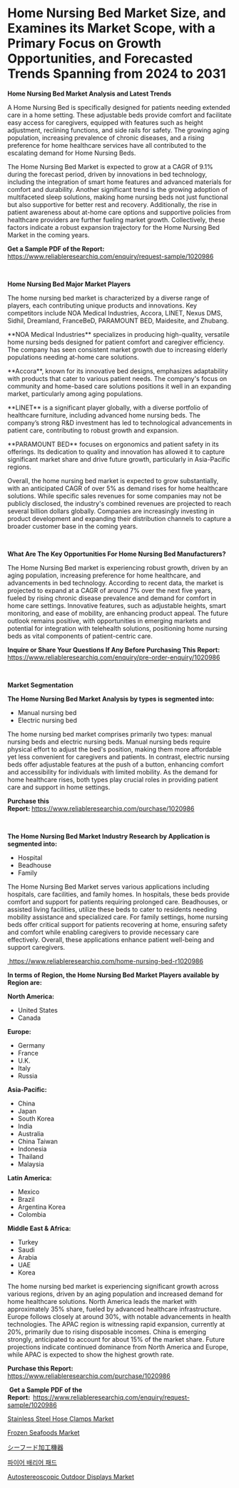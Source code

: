 <p><h1>Home Nursing Bed Market Size, and Examines its Market Scope, with a Primary Focus on Growth Opportunities, and Forecasted Trends Spanning from 2024 to 2031</h1></p><p><strong>Home Nursing Bed Market Analysis and Latest Trends</strong></p>
<p><p>A Home Nursing Bed is specifically designed for patients needing extended care in a home setting. These adjustable beds provide comfort and facilitate easy access for caregivers, equipped with features such as height adjustment, reclining functions, and side rails for safety. The growing aging population, increasing prevalence of chronic diseases, and a rising preference for home healthcare services have all contributed to the escalating demand for Home Nursing Beds.</p><p>The Home Nursing Bed Market is expected to grow at a CAGR of 9.1% during the forecast period, driven by innovations in bed technology, including the integration of smart home features and advanced materials for comfort and durability. Another significant trend is the growing adoption of multifaceted sleep solutions, making home nursing beds not just functional but also supportive for better rest and recovery. Additionally, the rise in patient awareness about at-home care options and supportive policies from healthcare providers are further fueling market growth. Collectively, these factors indicate a robust expansion trajectory for the Home Nursing Bed Market in the coming years.</p></p>
<p><strong>Get a Sample PDF of the Report:&nbsp;</strong> <a href="https://www.reliableresearchiq.com/enquiry/request-sample/1020986">https://www.reliableresearchiq.com/enquiry/request-sample/1020986</a></p>
<p>&nbsp;</p>
<p><strong>Home Nursing Bed Major Market Players</strong></p>
<p><p>The home nursing bed market is characterized by a diverse range of players, each contributing unique products and innovations. Key competitors include NOA Medical Industries, Accora, LINET, Nexus DMS, Sidhil, Dreamland, FranceBeD, PARAMOUNT BED, Maidesite, and Zhubang.</p><p>**NOA Medical Industries** specializes in producing high-quality, versatile home nursing beds designed for patient comfort and caregiver efficiency. The company has seen consistent market growth due to increasing elderly populations needing at-home care solutions.</p><p>**Accora**, known for its innovative bed designs, emphasizes adaptability with products that cater to various patient needs. The company's focus on community and home-based care solutions positions it well in an expanding market, particularly among aging populations. </p><p>**LINET** is a significant player globally, with a diverse portfolio of healthcare furniture, including advanced home nursing beds. The company’s strong R&D investment has led to technological advancements in patient care, contributing to robust growth and expansion.</p><p>**PARAMOUNT BED** focuses on ergonomics and patient safety in its offerings. Its dedication to quality and innovation has allowed it to capture significant market share and drive future growth, particularly in Asia-Pacific regions.</p><p>Overall, the home nursing bed market is expected to grow substantially, with an anticipated CAGR of over 5% as demand rises for home healthcare solutions. While specific sales revenues for some companies may not be publicly disclosed, the industry's combined revenues are projected to reach several billion dollars globally. Companies are increasingly investing in product development and expanding their distribution channels to capture a broader customer base in the coming years.</p></p>
<p>&nbsp;</p>
<p><strong>What Are The Key Opportunities For Home Nursing Bed Manufacturers?</strong></p>
<p><p>The Home Nursing Bed market is experiencing robust growth, driven by an aging population, increasing preference for home healthcare, and advancements in bed technology. According to recent data, the market is projected to expand at a CAGR of around 7% over the next five years, fueled by rising chronic disease prevalence and demand for comfort in home care settings. Innovative features, such as adjustable heights, smart monitoring, and ease of mobility, are enhancing product appeal. The future outlook remains positive, with opportunities in emerging markets and potential for integration with telehealth solutions, positioning home nursing beds as vital components of patient-centric care.</p></p>
<p><strong>Inquire or Share Your Questions If Any Before Purchasing This Report:</strong> <a href="https://www.reliableresearchiq.com/enquiry/pre-order-enquiry/1020986">https://www.reliableresearchiq.com/enquiry/pre-order-enquiry/1020986</a></p>
<p>&nbsp;</p>
<p><strong>Market Segmentation</strong></p>
<p><strong>The Home Nursing Bed Market Analysis by types is segmented into:</strong></p>
<p><ul><li>Manual nursing bed</li><li>Electric nursing bed</li></ul></p>
<p><p>The home nursing bed market comprises primarily two types: manual nursing beds and electric nursing beds. Manual nursing beds require physical effort to adjust the bed's position, making them more affordable yet less convenient for caregivers and patients. In contrast, electric nursing beds offer adjustable features at the push of a button, enhancing comfort and accessibility for individuals with limited mobility. As the demand for home healthcare rises, both types play crucial roles in providing patient care and support in home settings.</p></p>
<p><strong>Purchase this Report:&nbsp;</strong><a href="https://www.reliableresearchiq.com/purchase/1020986">https://www.reliableresearchiq.com/purchase/1020986</a></p>
<p>&nbsp;</p>
<p><strong>The Home Nursing Bed Market Industry Research by Application is segmented into:</strong></p>
<p><ul><li>Hospital</li><li>Beadhouse</li><li>Family</li></ul></p>
<p><p>The Home Nursing Bed Market serves various applications including hospitals, care facilities, and family homes. In hospitals, these beds provide comfort and support for patients requiring prolonged care. Beadhouses, or assisted living facilities, utilize these beds to cater to residents needing mobility assistance and specialized care. For family settings, home nursing beds offer critical support for patients recovering at home, ensuring safety and comfort while enabling caregivers to provide necessary care effectively. Overall, these applications enhance patient well-being and support caregivers.</p></p>
<p><a href="https://www.reliableresearchiq.com/home-nursing-bed-r1020986">&nbsp;https://www.reliableresearchiq.com/home-nursing-bed-r1020986</a></p>
<p><strong>In terms of Region, the Home Nursing Bed Market Players available by Region are:</strong></p>
<p>
    <p> <strong> North America: </strong>
        <ul>
            <li>United States</li>
            <li>Canada</li>
        </ul>
        </p> 
    <p> <strong> Europe: </strong>
        <ul>
            <li>Germany</li>
            <li>France</li>
            <li>U.K.</li>
            <li>Italy</li>
            <li>Russia</li>
        </ul>
        </p> 
    <p> <strong> Asia-Pacific: </strong>
        <ul>
            <li>China</li>
            <li>Japan</li>
            <li>South Korea</li>
            <li>India</li>
            <li>Australia</li>
            <li>China Taiwan</li>
            <li>Indonesia</li>
            <li>Thailand</li>
            <li>Malaysia</li>
        </ul>
        </p> 
    <p> <strong> Latin America: </strong>
        <ul>
            <li>Mexico</li>
            <li>Brazil</li>
            <li>Argentina Korea</li>
            <li>Colombia</li>
        </ul>
        </p> 
    <p> <strong> Middle East & Africa: </strong>
        <ul>
            <li>Turkey</li>
            <li>Saudi</li>
            <li>Arabia</li>
            <li>UAE</li>
            <li>Korea</li>
        </ul>
    </p>
    </p>
<p><p>The home nursing bed market is experiencing significant growth across various regions, driven by an aging population and increased demand for home healthcare solutions. North America leads the market with approximately 35% share, fueled by advanced healthcare infrastructure. Europe follows closely at around 30%, with notable advancements in health technologies. The APAC region is witnessing rapid expansion, currently at 20%, primarily due to rising disposable incomes. China is emerging strongly, anticipated to account for about 15% of the market share. Future projections indicate continued dominance from North America and Europe, while APAC is expected to show the highest growth rate.</p></p>
<p><strong>Purchase this Report: </strong><a href="https://www.reliableresearchiq.com/purchase/1020986">https://www.reliableresearchiq.com/purchase/1020986</a></p>
<p>&nbsp;<strong>Get a Sample PDF of the Report:&nbsp;&nbsp;</strong><a href="https://www.reliableresearchiq.com/enquiry/request-sample/1020986">https://www.reliableresearchiq.com/enquiry/request-sample/1020986</a></p>
<p><strong></strong></p>
<p><p><a href="https://issuu.com/reportprime-2/docs/stainless-steel-hose-clamps-market-_1f50857665f158">Stainless Steel Hose Clamps Market</a></p><p><a href="https://medium.com/@brandonnewman6542023/global-frozen-seafoods-market-trends-and-innovations-a-forward-looking-analysis-2024-2031-f24f91bc0e04">Frozen Seafoods Market</a></p><p><a href="https://medium.com/@jackybrekke_41148/%E6%B5%B7%E7%94%A3%E7%89%A9%E5%8A%A0%E5%B7%A5%E6%A9%9F%E5%99%A8%E5%B8%82%E5%A0%B4%E3%81%AE%E5%8B%95%E5%90%91%E3%81%A8%E5%88%86%E6%9E%90-%E5%B0%86%E6%9D%A5%E3%81%AE%E6%88%90%E9%95%B7%E3%81%AE%E3%81%9F%E3%82%81%E3%81%AE%E6%A9%9F%E4%BC%9A%E3%81%A8%E8%AA%B2%E9%A1%8C-2024%E5%B9%B4-2031%E5%B9%B4-f0e712ed3558">シーフード加工機器</a></p><p><a href="https://medium.com/@steve.beardmore/%EC%A7%80%EC%97%AD-%EC%8B%9C%EC%9E%A5%EC%9D%B4-%ED%99%94%EC%9E%AC-%EC%B0%A8%EB%8B%A8-%ED%8C%A8%EB%93%9C-%EC%8B%9C%EC%9E%A5-%ED%98%81%EC%8B%A0%EC%97%90-%EC%96%B4%EB%96%BB%EA%B2%8C-%EC%A0%81%EC%9D%91%ED%95%98%EA%B3%A0-%EC%9E%88%EB%8A%94%EA%B0%80-2024%EB%85%84%EB%B6%80%ED%84%B0-2031%EB%85%84%EA%B9%8C%EC%A7%80%EC%9D%98-%EC%A3%BC%EC%9A%94-%EC%8B%9C%EC%9E%A5-%EB%8F%99%ED%96%A5-%EB%B0%8F-%EC%98%88%EC%B8%A1-f417d55e1baf">파이어 배리어 패드</a></p><p><a href="https://medium.com/@brandonnewman6542023/the-market-for-autostereoscopic-outdoor-displays-market-is-examined-in-this-report-along-with-1931a1655e5f">Autostereoscopic Outdoor Displays Market</a></p></p>